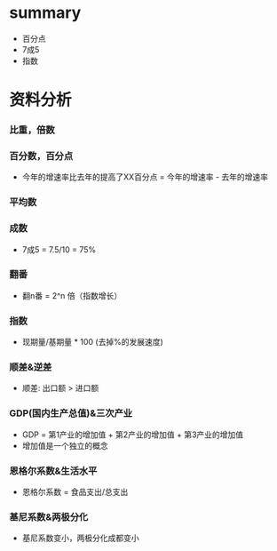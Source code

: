 # summary
- 百分点
- 7成5
- 指数


# 资料分析
### 比重，倍数
### 百分数，百分点
- 今年的增速率比去年的提高了XX百分点 = 今年的增速率 - 去年的增速率
### 平均数
### 成数
- 7成5 = 7.5/10 = 75%
### 翻番
- 翻n番 = 2^n 倍（指数增长）
### 指数
- 现期量/基期量 * 100 (去掉%的发展速度)
### 顺差&逆差
- 顺差: 出口额 > 进口额 
### GDP(国内生产总值)&三次产业
- GDP = 第1产业的增加值 + 第2产业的增加值 + 第3产业的增加值
- 增加值是一个独立的概念
### 恩格尔系数&生活水平
- 恩格尔系数 = 食品支出/总支出
### 基尼系数&两极分化
- 基尼系数变小，两极分化成都变小

